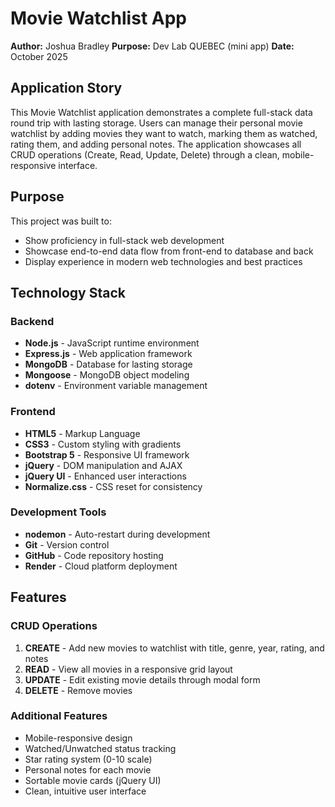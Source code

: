 # Movie Watchlist App

**Author:** Joshua Bradley 
**Purpose:** Dev Lab QUEBEC (mini app)
**Date:** October 2025

## Application Story

This Movie Watchlist application demonstrates a complete full-stack data round trip with lasting storage. Users can manage their personal movie watchlist by adding movies they want to watch, marking them as watched, rating them, and adding personal notes. The application showcases all CRUD operations (Create, Read, Update, Delete) through a clean, mobile-responsive interface.

## Purpose

This project was built to:
- Show proficiency in full-stack web development
- Showcase end-to-end data flow from front-end to database and back
- Display experience in modern web technologies and best practices

## Technology Stack

### Backend
- **Node.js** - JavaScript runtime environment
- **Express.js** - Web application framework
- **MongoDB** - Database for lasting storage
- **Mongoose** - MongoDB object modeling
- **dotenv** - Environment variable management

### Frontend
- **HTML5** - Markup Language
- **CSS3** - Custom styling with gradients
- **Bootstrap 5** - Responsive UI framework
- **jQuery** - DOM manipulation and AJAX
- **jQuery UI** - Enhanced user interactions
- **Normalize.css** - CSS reset for consistency

### Development Tools
- **nodemon** - Auto-restart during development
- **Git** - Version control
- **GitHub** - Code repository hosting
- **Render** - Cloud platform deployment

## Features

### CRUD Operations
1. **CREATE** - Add new movies to watchlist with title, genre, year, rating, and notes
2. **READ** - View all movies in a responsive grid layout
3. **UPDATE** - Edit existing movie details through modal form
4. **DELETE** - Remove movies

### Additional Features
- Mobile-responsive design
- Watched/Unwatched status tracking
- Star rating system (0-10 scale)
- Personal notes for each movie
- Sortable movie cards (jQuery UI)
- Clean, intuitive user interface